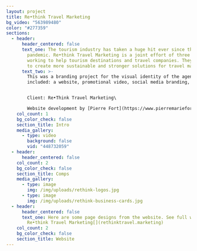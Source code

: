 ```yaml
---
layout: project
title: Re•think Travel Marketing
bg_video: "563989480"
color: "#277359"
sections:
  - header:
      header_centered: false
      text_one: The tourism industry has taken a huge hit ever since the COVID-19
        pandemic. Re•think Travel Marketing is a joint effort of three agencies,
        working to help tourism destinations and travel companies. They also aim
        to create more sustainable and stronger solutions for travel marketing.
      text_two: >-
        This was a branding project for the visual identity of the agency, which
        included: a website, promotional video, social media branding, etc. 


        Client: Re•Think Travel Marketing\

        Website development by [Pierre Fort](https://www.pierremariefort.com/).
    col_count: 1
    bg_color_check: false
    section_title: Intro
    media_gallery:
      - type: video
        background: false
        vid: "448732059"
  - header:
      header_centered: false
    col_count: 2
    bg_color_check: false
    section_title: Comps
    media_gallery:
      - type: image
        img: /img/uploads/rethink-logos.jpg
      - type: image
        img: /img/uploads/rethink-business-cards.jpg
  - header:
      header_centered: false
      text_one: Here are some page designs from the website. See full website for
        Re•think Travel Marketing[](rethinktravel.marketing)
    col_count: 2
    bg_color_check: false
    section_title: Website
---
```

